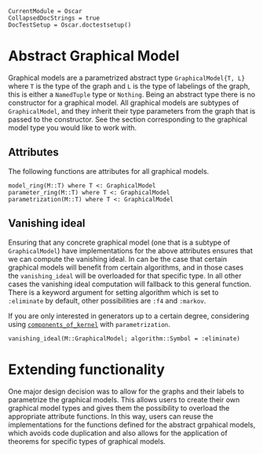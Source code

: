```@meta
CurrentModule = Oscar
CollapsedDocStrings = true
DocTestSetup = Oscar.doctestsetup()
```

# Abstract Graphical Model

Graphical models are a parametrized abstract type `GraphicalModel{T, L}` where `T` is the type of the graph and `L` is the type of labelings of the graph, this is either a `NamedTuple` type or `Nothing`. Being an abstract type there is no constructor for a graphical model. All graphical models are subtypes of `GraphicalModel`, and they inherit their type parameters from the graph that is passed to the constructor. See the section corresponding to the graphical model type you would like to work with. 

## Attributes

The following functions are attributes for all graphical models.
```@docs
model_ring(M::T) where T <: GraphicalModel
parameter_ring(M::T) where T <: GraphicalModel
parametrization(M::T) where T <: GraphicalModel
```

## Vanishing ideal

Ensuring that any concrete graphical model (one that is a subtype of `GraphicalModel`) have implementations for the above attributes ensures
that we can compute the vanishing ideal.
In can be the case that certain graphical models will benefit from certain algorithms, and in those cases the `vanishing_ideal` will be overloaded for that specific type.
In all other cases the vanishing ideal computation will fallback to this general function.
There is a keyword argument for setting algorithm which is set to `:eliminate` by default, other possibilities are `:f4` and `:markov`.

If you are only interested in generators up to a certain degree, considering using [`components_of_kernel`](@ref) with `parametrization`.
```@docs
vanishing_ideal(M::GraphicalModel; algorithm::Symbol = :eliminate)
```
# Extending functionality

One major design decision was to allow for the graphs and their labels to parametrize the graphical models. 
This allows users to create their own graphical model types and gives them the possibility to overload the appropriate attribute functions.
In this way, users can reuse the implementations for the functions defined for the abstract grpahical models, 
which avoids code duplication and also allows for the application of theorems for specific types of graphical models.

